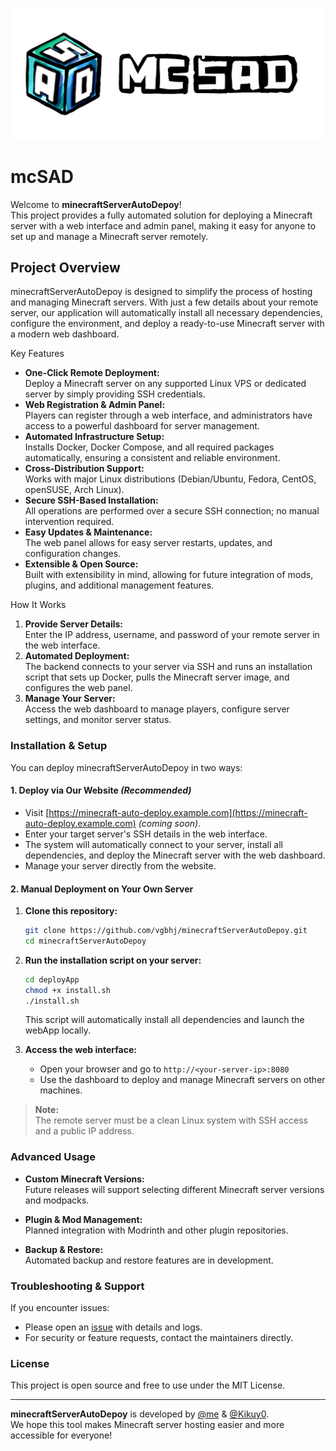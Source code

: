 ![inqSerdiagram](https://github.com/vgbhj/minecraftServerAutoDepoy/blob/main/other/banner.png?raw=true)

# mcSAD

Welcome to **minecraftServerAutoDepoy**!  
This project provides a fully automated solution for deploying a Minecraft server with a web interface and admin panel, making it easy for anyone to set up and manage a Minecraft server remotely.

## Project Overview

minecraftServerAutoDepoy is designed to simplify the process of hosting and managing Minecraft servers. With just a few details about your remote server, our application will automatically install all necessary dependencies, configure the environment, and deploy a ready-to-use Minecraft server with a modern web dashboard.

Key Features

- **One-Click Remote Deployment:**  
  Deploy a Minecraft server on any supported Linux VPS or dedicated server by simply providing SSH credentials.
- **Web Registration & Admin Panel:**  
  Players can register through a web interface, and administrators have access to a powerful dashboard for server management.
- **Automated Infrastructure Setup:**  
  Installs Docker, Docker Compose, and all required packages automatically, ensuring a consistent and reliable environment.
- **Cross-Distribution Support:**  
  Works with major Linux distributions (Debian/Ubuntu, Fedora, CentOS, openSUSE, Arch Linux).
- **Secure SSH-Based Installation:**  
  All operations are performed over a secure SSH connection; no manual intervention required.
- **Easy Updates & Maintenance:**  
  The web panel allows for easy server restarts, updates, and configuration changes.
- **Extensible & Open Source:**  
  Built with extensibility in mind, allowing for future integration of mods, plugins, and additional management features.

 How It Works

1. **Provide Server Details:**  
   Enter the IP address, username, and password of your remote server in the web interface.
2. **Automated Deployment:**  
   The backend connects to your server via SSH and runs an installation script that sets up Docker, pulls the Minecraft server image, and configures the web panel.
3. **Manage Your Server:**  
   Access the web dashboard to manage players, configure server settings, and monitor server status.

### Installation & Setup

You can deploy minecraftServerAutoDepoy in two ways:

#### 1. Deploy via Our Website *(Recommended)*

- Visit [https://minecraft-auto-deploy.example.com](https://minecraft-auto-deploy.example.com) *(coming soon)*.
- Enter your target server's SSH details in the web interface.
- The system will automatically connect to your server, install all dependencies, and deploy the Minecraft server with the web dashboard.
- Manage your server directly from the website.

#### 2. Manual Deployment on Your Own Server

1. **Clone this repository:**
   ```sh
   git clone https://github.com/vgbhj/minecraftServerAutoDepoy.git
   cd minecraftServerAutoDepoy
   ```

2. **Run the installation script on your server:**
   ```sh
   cd deployApp
   chmod +x install.sh
   ./install.sh
   ```

   This script will automatically install all dependencies and launch the webApp locally.

3. **Access the web interface:**
   - Open your browser and go to `http://<your-server-ip>:8080`
   - Use the dashboard to deploy and manage Minecraft servers on other machines.

> **Note:**  
> The remote server must be a clean Linux system with SSH access and a public IP address.

### Advanced Usage

- **Custom Minecraft Versions:**  
  Future releases will support selecting different Minecraft server versions and modpacks.

- **Plugin & Mod Management:**  
  Planned integration with Modrinth and other plugin repositories.

- **Backup & Restore:**  
  Automated backup and restore features are in development.

### Troubleshooting & Support

If you encounter issues:

- Please open an [issue](https://github.com/vgbhj/minecraftServerAutoDepoy/issues) with details and logs.
- For security or feature requests, contact the maintainers directly.

### License

This project is open source and free to use under the MIT License.

---

**minecraftServerAutoDepoy** is developed by [@me](https://github.com/vgbhj) & [@Kikuy0](https://github.com/Kikuy0).  
We hope this tool makes Minecraft server hosting easier and more accessible for everyone!
